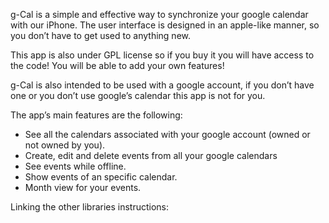 g-Cal is a simple and effective way to synchronize your google calendar with 
our iPhone. The user interface is designed in an apple-like manner, 
so you don’t have to get used to anything new. 


This app is also under GPL license so if you buy it you will have access to 
the code! You will be able to add your own features!

g-Cal is also intended to be used with a google account, 
if you don’t have one or you don’t use google’s calendar 
this app is not for you. 


The app’s main features are the following:

* See all the calendars associated with your google account 
 (owned or not owned by you).
* Create, edit and delete events from all your google calendars
* See events while offline.
* Show events of an specific calendar.
* Month view for your events.

Linking the other libraries instructions:

